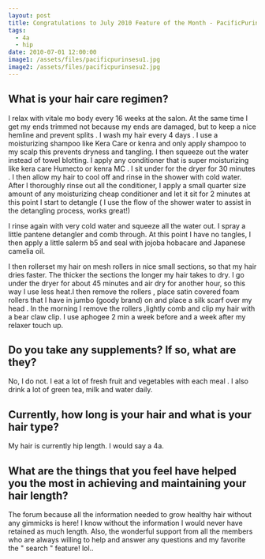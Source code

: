 ```yaml
---
layout: post
title: Congratulations to July 2010 Feature of the Month - PacificPurinsesu
tags:
  - 4a
  - hip
date: 2010-07-01 12:00:00
image1: /assets/files/pacificpurinsesu1.jpg
image2: /assets/files/pacificpurinsesu2.jpg
---
```

## What is your hair care regimen?

I relax with vitale mo body every 16 weeks at the salon. At the same time I get my ends trimmed not because my ends are damaged, but to keep a nice hemline and prevent splits . I wash my hair every 4 days . I use a moisturizing shampoo like Kera Care or kenra and only apply shampoo to my scalp this prevents dryness and tangling. I then squeeze out the water instead of towel blotting. I apply any conditioner that is super moisturizing like kera care Humecto or kenra MC . I sit under for the dryer for 30 minutes . I then allow my hair to cool off and rinse in the shower with cold water. After I thoroughly rinse out all the conditioner, I apply a small quarter size amount of any moisturizing cheap conditioner and let it sit for 2 minutes at this point I start to detangle ( I use the flow of the shower water to assist in the detangling process, works great!)

I rinse again with very cold water and squeeze all the water out. I spray a little pantene detangler and comb through. At this point I have no tangles, I then apply a little salerm b5 and seal with jojoba hobacare and Japanese camelia oil.

I then rollerset my hair on mesh rollers in nice small sections, so that my hair dries faster. The thicker the sections the longer my hair takes to dry. I go under the dryer for about 45 minutes and air dry for another hour, so this way I use less heat.I then remove the rollers , place satin covered foam rollers that I have in jumbo (goody brand) on and place a silk scarf over my head . In the morning I remove the rollers ,lightly comb and clip my hair with a bear claw clip. I use aphogee 2 min a week before and a week after my relaxer touch up.

## Do you take any supplements? If so, what are they?

No, I do not. I eat a lot of fresh fruit and vegetables with each meal . I also drink a lot of green tea, milk and water daily.

## Currently, how long is your hair and what is your hair type?

My hair is currently hip length. I would say a 4a.

## What are the things that you feel have helped you the most in achieving and maintaining your hair length?

The forum because all the information needed to grow healthy hair without any gimmicks is here! I know without the information I would never have retained as much length. Also, the wonderful support from all the members who are always willing to help and answer any questions and my favorite the " search " feature! lol..